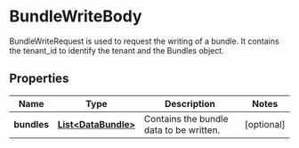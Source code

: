 

# BundleWriteBody

BundleWriteRequest is used to request the writing of a bundle. It contains the tenant_id to identify the tenant and the Bundles object.

## Properties

| Name | Type | Description | Notes |
|------------ | ------------- | ------------- | -------------|
|**bundles** | [**List&lt;DataBundle&gt;**](DataBundle.md) | Contains the bundle data to be written. |  [optional] |



